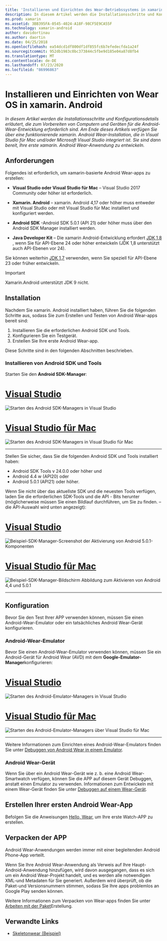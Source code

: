 ```yaml
---
title: 'Installieren und Einrichten des Wear-Betriebssystems in xamarin. Android '
description: In diesem Artikel werden die Installationsschritte und Konfigurationsdetails erläutert, die zum Vorbereiten von Computern und Geräten für die Android-Wear-Entwicklung erforderlich sind. Am Ende dieses Artikels verfügen Sie über eine funktionierende xamarin. Android Wear-Installation, die in Visual Studio für Mac und/oder Microsoft Visual Studio integriert ist. Sie sind dann bereit, Ihre erste xamarin. Android Wear-Anwendung zu entwickeln.
ms.prod: xamarin
ms.assetid: 3BB395FA-0545-4024-A18F-98CF5E9CA55F
ms.technology: xamarin-android
author: davidortinau
ms.author: daortin
ms.date: 04/25/2018
ms.openlocfilehash: ea54dcd1df800df1df855fc6b7efedecfda1a24f
ms.sourcegitcommit: 952db1983c0bc373844c5fbe9d185e04a87d8fb4
ms.translationtype: MT
ms.contentlocale: de-DE
ms.lasthandoff: 07/23/2020
ms.locfileid: "86996863"
---
```

# <a name="install-and-setup-wear-os-on-xamarinandroid"></a>Installieren und Einrichten von Wear OS in xamarin. Android

_In diesem Artikel werden die Installationsschritte und Konfigurationsdetails erläutert, die zum Vorbereiten von Computern und Geräten für die Android-Wear-Entwicklung erforderlich sind. Am Ende dieses Artikels verfügen Sie über eine funktionierende xamarin. Android Wear-Installation, die in Visual Studio für Mac und/oder Microsoft Visual Studio integriert ist. Sie sind dann bereit, Ihre erste xamarin. Android Wear-Anwendung zu entwickeln._

## <a name="requirements"></a>Anforderungen

Folgendes ist erforderlich, um xamarin-basierte Android Wear-apps zu erstellen:

- **Visual Studio oder Visual Studio für Mac** &ndash; Visual Studio 2017 Community oder höher ist erforderlich.

- **Xamarin. Android** &ndash; xamarin. Android 4,17 oder höher muss entweder mit Visual Studio oder mit Visual Studio für Mac installiert und konfiguriert werden.

- **Android SDK** -Android SDK 5.0.1 (API 21) oder höher muss über den Android SDK Manager installiert werden.

- **Java Developer Kit** &ndash; Die xamarin Android-Entwicklung erfordert [JDK 1,8](https://www.oracle.com/technetwork/java/javase/downloads/jdk8-downloads-2133151.html) , wenn Sie für API-Ebene 24 oder höher entwickeln (JDK 1,8 unterstützt auch API-Ebenen vor 24).

Sie können weiterhin [JDK 1,7](https://www.oracle.com/technetwork/java/javase/downloads/jdk7-downloads-1880260.html) verwenden, wenn Sie speziell für API-Ebene 23 oder früher entwickeln.

> [!IMPORTANT]
> Xamarin.Android unterstützt JDK 9 nicht.

## <a name="installation"></a>Installation

Nachdem Sie xamarin. Android installiert haben, führen Sie die folgenden Schritte aus, sodass Sie zum Erstellen und Testen von Android Wear-apps bereit sind:

1. Installieren Sie die erforderlichen Android SDK und Tools.
2. Konfigurieren Sie ein Testgerät.
3. Erstellen Sie Ihre erste Android Wear-app.

Diese Schritte sind in den folgenden Abschnitten beschrieben.

### <a name="install-android-sdk-and-tools"></a>Installieren von Android SDK und Tools

Starten Sie den **Android SDK-Manager**:

# <a name="visual-studio"></a>[Visual Studio](#tab/windows)

![Starten des Android SDK-Managers in Visual Studio](installation-images/vs/sdk-menu.png)

# <a name="visual-studio-for-mac"></a>[Visual Studio für Mac](#tab/macos)

![Starten des Android SDK-Managers in Visual Studio für Mac](installation-images/xs/sdk-menu.png)

-----

Stellen Sie sicher, dass Sie die folgenden Android SDK und Tools installiert haben:

- Android SDK Tools v 24.0.0 oder höher und
- Android 4.4 w (API20) oder
- Android 5.0.1 (API21) oder höher.

Wenn Sie nicht über das aktuellste SDK und die neuesten Tools verfügen, laden Sie die erforderlichen SDK-Tools und die API *-* Bits herunter (möglicherweise müssen Sie einen Bildlauf durchführen, um Sie zu finden. &ndash; die API-Auswahl wird unten angezeigt):

# <a name="visual-studio"></a>[Visual Studio](#tab/windows)

![Beispiel-SDK-Manager-Screenshot der Aktivierung von Android 5.0.1-Komponenten](installation-images/vs/sdk-select.png)

# <a name="visual-studio-for-mac"></a>[Visual Studio für Mac](#tab/macos)

![Beispiel-SDK-Manager-Bildschirm Abbildung zum Aktivieren von Android 4,4 und 5.0.1](installation-images/xs/sdk-select.png)

-----

## <a name="configuration"></a>Konfiguration

Bevor Sie den Test Ihrer APP verwenden können, müssen Sie einen Android-Wear-Emulator oder ein tatsächliches Android Wear-Gerät konfigurieren.

### <a name="android-wear-emulator"></a>Android-Wear-Emulator

Bevor Sie einen Android-Wear-Emulator verwenden können, müssen Sie ein Android-Gerät für Android Wear (AVD) mit dem **Google-Emulator-Manager**konfigurieren:

# <a name="visual-studio"></a>[Visual Studio](#tab/windows)

![Starten des Android-Emulator-Managers in Visual Studio](installation-images/vs/emulator-menu.png)

# <a name="visual-studio-for-mac"></a>[Visual Studio für Mac](#tab/macos)

![Starten des Android-Emulator-Managers über Visual Studio für Mac](installation-images/xs/emulator-menu.png)

-----

Weitere Informationen zum Einrichten eines Android-Wear-Emulators finden Sie unter [Debuggen von Android Wear in einem Emulator](~/android/wear/deploy-test/debug-on-emulator.md).

### <a name="android-wear-device"></a>Android Wear-Gerät

Wenn Sie über ein Android Wear-Gerät wie z. b. eine Android Wear-Smartwatch verfügen, können Sie die APP auf diesem Gerät Debuggen, anstatt einen Emulator zu verwenden. Informationen zum Entwickeln mit einem Wear-Gerät finden Sie unter [Debuggen auf einem Wear-Gerät](~/android/wear/deploy-test/debug-on-device.md).

## <a name="create-your-first-android-wear-app"></a>Erstellen Ihrer ersten Android Wear-App

Befolgen Sie die Anweisungen [Hello, Wear,](~/android/wear/get-started/hello-wear.md) um Ihre erste Watch-APP zu erstellen.

## <a name="packaging-your-app"></a>Verpacken der APP

Android Wear-Anwendungen werden immer mit einer begleitenden Android Phone-App verteilt.

Wenn Sie Ihre Android Wear-Anwendung als Verweis auf Ihre Haupt-Android-Anwendung hinzufügen, wird davon ausgegangen, dass es sich um ein Android Wear-Projekt handelt, und es werden alle notwendigen XML-und Metadaten für Sie generiert. Außerdem wird überprüft, ob die Paket-und Versionsnummern stimmen, sodass Sie Ihre apps problemlos an Google Play senden können.

Weitere Informationen zum Verpacken von Wear-apps finden Sie unter [Arbeiten mit der Paket](~/android/wear/deploy-test/packaging.md)Erstellung.

## <a name="related-links"></a>Verwandte Links

- [Skeletonwear (Beispiel)](https://docs.microsoft.com/samples/xamarin/monodroid-samples/wear-skeletonwear)
